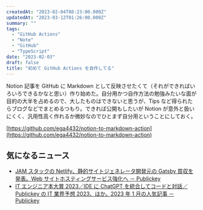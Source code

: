```yaml
---
createdAt: "2023-02-04T08:23:00.000Z"
updatedAt: "2023-03-12T01:26:00.000Z"
summary: ""
tags:
  - "GitHub Actions"
  - "Note"
  - "GitHub"
  - "TypeScript"
date: "2023-02-03"
draft: false
title: "初めて GitHub Actions を自作してる"
---
```


Notion 記事を GitHub に Markdown として反映させたくて（それができればいろいろできるかなと思い）作り始めた。自分用かつ自作方法の勉強みたいな面が目的の大半を占めるので、大したものはできないと思うが、Tips など得られたらブログなどでまとめるつもり。できれば公開もしたいが Notion が意外と扱いにくく、汎用性高く作れるか微妙なのでひとまず自分用ということにしておく。

[https://github.com/ega4432/notion-to-markdown-action](https://github.com/ega4432/notion-to-markdown-action)

## 気になるニュース

- [JAM スタックの Netlify、静的サイトジェネレータ開発元の Gatsby 買収を発表。Web サイトホスティングサービス強化へ － Publickey](https://www.publickey1.jp/blog/23/jamnetlifygatsbyweb.html)
- [IT エンジニア本大賞 2023／IDE に ChatGPT を統合してコードと対話／Publickey の IT 業界予想 2023、ほか。2023 年 1 月の人気記事 － Publickey](https://www.publickey1.jp/blog/23/it2023idechatgptpublickeyit202320231.html)
